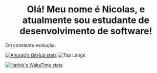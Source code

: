 
<h1 align = "center">Olá! Meu nome é Nicolas, e atualmente sou estudante de desenvolvimento de software!</h1>

Em constante evolução.

[![Anurag's GitHub stats](https://github-readme-stats.vercel.app/api?username=NicolasMCascaes&show_icons=true&theme=dark)](https://github.com/anuraghazra/github-readme-stats)  ![Top Langs](https://github-readme-stats.vercel.app/api/top-langs/?username=NicolasMCascaes&stats_format=bytes)

[![Harlok's WakaTime stats](https://github-readme-stats.vercel.app/api/wakatime?username=NicolasMCascaes)](https://github.com/anuraghazra/github-readme-stats)





